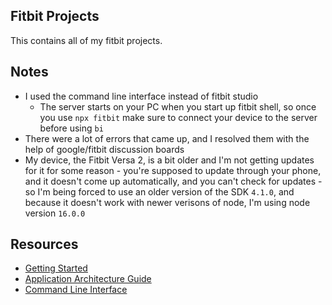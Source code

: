 ## Fitbit Projects


This contains all of my fitbit projects.

## Notes
- I used the command line interface instead of fitbit studio
	- The server starts on your PC when you start up fitbit shell, so once you use `npx fitbit` make sure to connect your device to the server before using `bi`
- There were a lot of errors that came up, and I resolved them with the help of google/fitbit discussion boards
- My device, the Fitbit Versa 2, is a bit older and I'm not getting updates for it for some reason - you're supposed to update through your phone, and it doesn't come up automatically, and you can't check for updates - so I'm being forced to use an older version of the SDK `4.1.0`, and because it doesn't work with newer verisons of node, I'm using node version `16.0.0`


## Resources
- [Getting Started](https://dev.fitbit.com/getting-started/)
- [Application Architecture Guide](https://dev.fitbit.com/build/guides/application/)
- [Command Line Interface](https://dev.fitbit.com/build/guides/command-line-interface/)
